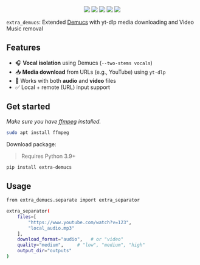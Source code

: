 <div align="center">
  <a href="https://pypi.org/project/extra-demucs" target="_blank"><img src="https://img.shields.io/pypi/v/extra-demucs?label=PyPI%20Version&color=limegreen" /></a>
  <a href="https://pypi.org/project/extra-demucs" target="_blank"><img src="https://img.shields.io/pypi/pyversions/extra-demucs?color=limegreen" /></a>
  <a href="https://github.com/mohammadmansour200/extra-demucs/blob/main/LICENSE" target="_blank"><img src="https://img.shields.io/pypi/l/extra-demucs?color=limegreen" /></a>
  <a href="https://pepy.tech/project/extra-demucs" target="_blank"><img src="https://static.pepy.tech/badge/extra-demucs" /></a>
  <a href="https://baseet.netlify.app/ai" target="_blank"><img src="https://colab.research.google.com/assets/colab-badge.svg" /></a>
</div>

`extra_demucs`: Extended [Demucs](https://github.com/facebookresearch/demucs) with yt-dlp media downloading and Video
Music removal

## Features

- 🎧 **Vocal isolation** using Demucs (`--two-stems vocals`)
- 📥 **Media download** from URLs (e.g., YouTube) using `yt-dlp`
- 📁 Works with both **audio** and **video** files
- ✅ Local + remote (URL) input support

## Get started

*Make sure you have [ffmpeg](https://www.ffmpeg.org/download.html) installed.*

```bash
sudo apt install ffmpeg
```

Download package:
> Requires Python 3.9+

```bash
pip install extra-demucs
```

## Usage

```bash
from extra_demucs.separate import extra_separator

extra_separator(
    files=[
        "https://www.youtube.com/watch?v=123",
        "local_audio.mp3"
    ],
    download_format="audio",   # or "video"
    quality="medium",     # "low", "medium", "high"
    output_dir="outputs"
)

```
